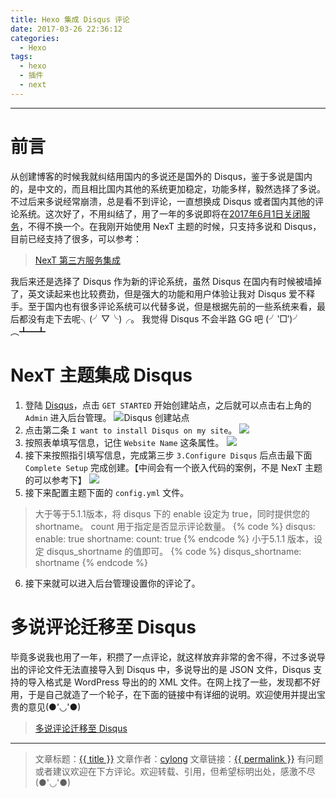 ```yaml
---
title: Hexo 集成 Disqus 评论
date: 2017-03-26 22:36:12
categories:
  - Hexo
tags:
  - hexo
  - 插件
  - next
---
```

---

# 前言

从创建博客的时候我就纠结用国内的多说还是国外的 Disqus，鉴于多说是国内的，是中文的，而且相比国内其他的系统更加稳定，功能多样，毅然选择了多说。不过后来多说经常崩溃，总是看不到评论，一直想换成 Disqus 或者国内其他的评论系统。这次好了，不用纠结了，用了一年的多说即将在[2017年6月1日关闭服务][1]，不得不换一个。在我刚开始使用 NexT 主题的时候，只支持多说和 Disqus，目前已经支持了很多，可以参考：

> [NexT 第三方服务集成][2]

我后来还是选择了 Disqus 作为新的评论系统，虽然 Disqus 在国内有时候被墙掉了，英文读起来也比较费劲，但是强大的功能和用户体验让我对 Disqus 爱不释手。至于国内也有很多评论系统可以代替多说，但是根据先前的一些系统来看，最后都没有走下去呢╮(╯▽╰)╭。 我觉得 Disqus 不会半路 GG 吧 (╯‵□′)╯︵┻━┻

<!-- more -->

# NexT 主题集成 Disqus

1. 登陆 [Disqus][3]，点击 `GET STARTED` 开始创建站点，之后就可以点击右上角的 `Admin` 进入后台管理。
![Disqus 创建站点](disqus_index.png)
2. 点击第二条 `I want to install Disqus on my site`。
![](disqus_intent.png)
3. 按照表单填写信息，记住 `Website Name` 这条属性。
![](disqus_create.png)
4. 接下来按照指引填写信息，完成第三步 `3.Configure Disqus` 后点击最下面 `Complete Setup` 完成创建。【中间会有一个嵌入代码的案例，不是 NexT 主题的可以参考下】
![](disqus_settings.png)
5. 接下来配置主题下面的 `config.yml` 文件。
> 大于等于5.1.1版本，将 disqus 下的 enable 设定为 true，同时提供您的 shortname。 count 用于指定是否显示评论数量。
{% code %}
disqus:
  enable: true
  shortname:
  count: true
{% endcode %}
> 小于5.1.1 版本，设定 disqus_shortname 的值即可。
{% code %}
  disqus_shortname: shortname
{% endcode %}
6. 接下来就可以进入后台管理设置你的评论了。

# 多说评论迁移至 Disqus

毕竟多说我也用了一年，积攒了一点评论，就这样放弃非常的舍不得，不过多说导出的评论文件无法直接导入到 Disqus 中，多说导出的是 JSON 文件，Disqus 支持的导入格式是 WordPress 导出的的 XML 文件。在网上找了一些，发现都不好用，于是自己就造了一个轮子，在下面的链接中有详细的说明。欢迎使用并提出宝贵的意见(●'◡'●)

> [多说评论迁移至 Disqus][4]


---

> 文章标题：<a href='{{ permalink }}' title='{{ title }}' >{{ title }}</a>
> 文章作者：[cylong](http://www.cylong.com/about/ "cylong")
> 文章链接：<a href='{{ permalink }}' title='{{ title }}' >{{ permalink }}</a>
> 有问题或者建议欢迎在下方评论。欢迎转载、引用，但希望标明出处，感激不尽(●'◡'●)

[1]: http://dev.duoshuo.com/threads/58d1169ae293b89a20c57241 "重要通知: 多说即将关闭"
[2]: http://theme-next.iissnan.com/third-party-services.html "Next 第三方服务集成"
[3]: https://disqus.com "Disqus"
[4]: /blog/2017/04/05/duoshuo-to-disqus/ "多说评论迁移至 Disqus"
